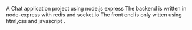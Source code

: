 A Chat application project using node.js express
The backend is written in node-express with redis and socket.io 
The front end is only witten using html,css and javascript .
